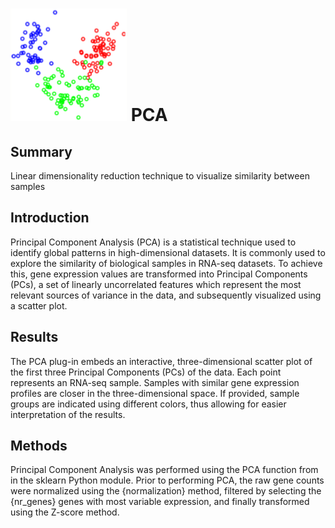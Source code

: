 ![PCA Icon](img/pca-icon.png "PCA Icon") PCA
================
Summary
----------------
Linear dimensionality reduction technique to visualize similarity between samples

Introduction
----------------
Principal Component Analysis (PCA) is a statistical technique used to identify global patterns in high-dimensional datasets. It is commonly used to explore the similarity of biological samples in RNA-seq datasets. To achieve this, gene expression values are transformed into Principal Components (PCs), a set of linearly uncorrelated features which represent the most relevant sources of variance in the data, and subsequently visualized using a scatter plot.

Results
----------------
The PCA plug-in embeds an interactive, three-dimensional scatter plot of the first three Principal Components (PCs) of the data. Each point represents an RNA-seq sample. Samples with similar gene expression profiles are closer in the three-dimensional space. If provided, sample groups are indicated using different colors, thus allowing for easier interpretation of the results.

Methods
----------------
Principal Component Analysis was performed using the PCA function from in the sklearn Python module. Prior to performing PCA, the raw gene counts were normalized using the {normalization} method, filtered by selecting the {nr_genes} genes with most variable expression, and finally transformed using the Z-score method.